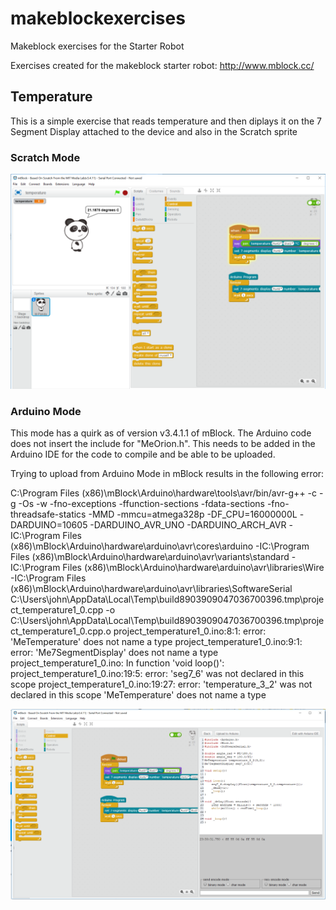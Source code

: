 # makeblockexercises
Makeblock exercises for the Starter Robot

Exercises created for the makeblock starter robot:
http://www.mblock.cc/ 

## Temperature
This is a simple exercise that reads temperature and then diplays it on the 7 Segment Display attached to the device and also in the Scratch sprite 

### Scratch Mode
![alt Scratch](https://raw.githubusercontent.com/jastill/makeblockexercises/master/images/ScratchMode.PNG)

### Arduino Mode
This mode has a quirk as of version v3.4.1.1 of mBlock. The Arduino code does not insert the include for "MeOrion.h". This needs to be added in the Arduino IDE for the code to compile and be able to be uploaded.

Trying to upload from Arduino Mode in mBlock results in the following error:

C:\Program Files (x86)\mBlock\Arduino\hardware\tools\avr/bin/avr-g++ -c -g -Os -w -fno-exceptions -ffunction-sections -fdata-sections -fno-threadsafe-statics -MMD -mmcu=atmega328p -DF_CPU=16000000L -DARDUINO=10605 -DARDUINO_AVR_UNO -DARDUINO_ARCH_AVR -IC:\Program Files (x86)\mBlock\Arduino\hardware\arduino\avr\cores\arduino -IC:\Program Files (x86)\mBlock\Arduino\hardware\arduino\avr\variants\standard -IC:\Program Files (x86)\mBlock\Arduino\hardware\arduino\avr\libraries\Wire -IC:\Program Files (x86)\mBlock\Arduino\hardware\arduino\avr\libraries\SoftwareSerial C:\Users\john\AppData\Local\Temp\build8903909047036700396.tmp\project_temperature1_0.cpp -o C:\Users\john\AppData\Local\Temp\build8903909047036700396.tmp\project_temperature1_0.cpp.o 
project_temperature1_0.ino:8:1: error: 'MeTemperature' does not name a type
project_temperature1_0.ino:9:1: error: 'Me7SegmentDisplay' does not name a type
project_temperature1_0.ino: In function 'void loop()':
project_temperature1_0.ino:19:5: error: 'seg7_6' was not declared in this scope
project_temperature1_0.ino:19:27: error: 'temperature_3_2' was not declared in this scope
'MeTemperature' does not name a type

![alt Arduino](https://raw.githubusercontent.com/jastill/makeblockexercises/master/images/ArduinoMode.PNG)

